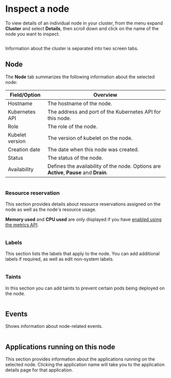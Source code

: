 # Inspect a node

To view details of an individual node in your cluster, from the menu expand **Cluster** and select **Details**, then scroll down and click on the name of the node you want to inspect.

<figure><img src="../..//assets/2.20-kubernetes-cluster-node-inspect.gif" alt=""><figcaption></figcaption></figure>

Information about the cluster is separated into two screen tabs.

## Node

The **Node** tab summarizes the following information about the selected node:

| Field/Option    | Overview                                                                               |
| --------------- | -------------------------------------------------------------------------------------- |
| Hostname        | The hostname of the node.                                                              |
| Kubernetes API  | The address and port of the Kubernetes API for this node.                              |
| Role            | The role of the node.                                                                  |
| Kubelet version | The version of kubelet on the node.                                                    |
| Creation date   | The date when this node was created.                                                   |
| Status          | The status of the node.                                                                |
| Availability    | Defines the availability of the node. Options are **Active**, **Pause** and **Drain**. |

<figure><img src="../..//assets/2.15-k8s-cluster-node-details.png" alt=""><figcaption></figcaption></figure>

### Resource reservation

This section provides details about resource reservations assigned on the node as well as the node's resource usage.&#x20;


**Memory used** and **CPU used** are only displayed if you have [enabled using the metrics API](setup.md#enable-features-using-metrics-server).


<figure><img src="../..//assets/2.15-k8s-cluster-node-resource.png" alt=""><figcaption></figcaption></figure>

### Labels

This section lists the labels that apply to the node. You can add additional labels if required, as well as edit non-system labels.

<figure><img src="../..//assets/2.15-k8s-cluster-node-labels.png" alt=""><figcaption></figcaption></figure>

### Taints

In this section you can add taints to prevent certain pods being deployed on the node.

<figure><img src="../..//assets/2.15-k8s-cluster-node-taints.png" alt=""><figcaption></figcaption></figure>

## Events

Shows information about node-related events.

<figure><img src="../..//assets/2.15-k8s-cluster-node-events.png" alt=""><figcaption></figcaption></figure>

## Applications running on this node

This section provides information about the applications running on the selected node. Clicking the application name will take you to the application details page for that application.

<figure><img src="../..//assets/2.15-k8s-cluster-node-apps.png" alt=""><figcaption></figcaption></figure>
